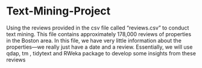# Text-Mining-Project
Using the reviews provided in the csv file called “reviews.csv” to conduct text mining. This file contains approximately 178,000 reviews of properties in the Boston area. In this file, we have very little information about the properties—we really just have a date and a review.  Essentially, we will use qdap, tm , tidytext and RWeka package to develop some insights from these reviews 
